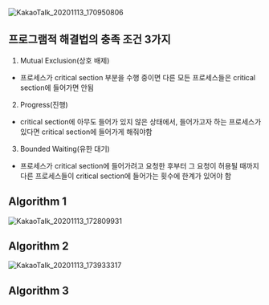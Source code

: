 ![KakaoTalk_20201113_170950806](https://user-images.githubusercontent.com/23302973/99044426-18d6f580-25d3-11eb-8eb9-2ab176d98e18.jpg)

## 프로그램적 해결법의 충족 조건 3가지
1. Mutual Exclusion(상호 배제)
  - 프로세스가 critical section 부분을 수행 중이면 다른 모든 프로세스들은 critical section에 들어가면 안됨
2. Progress(진행)
  - critical section에 아무도 들어가 있지 않은 상태에서, 들어가고자 하는 프로세스가 있다면 critical section에 들어가게 해줘야함
3. Bounded Waiting(유한 대기)
  - 프로세스가 critical section에 들어가려고 요청한 후부터 그 요청이 허용될 때까지 다른 프로세스들이 critical section에 들어가는 횟수에 한계가 있어야 함
  
## Algorithm 1
![KakaoTalk_20201113_172809931](https://user-images.githubusercontent.com/23302973/99046117-a4ea1c80-25d5-11eb-8e3f-191f65d2fef1.jpg)

## Algorithm 2
![KakaoTalk_20201113_173933317](https://user-images.githubusercontent.com/23302973/99047213-3a39e080-25d7-11eb-91b6-83d8f750156e.jpg)

## Algorithm 3

